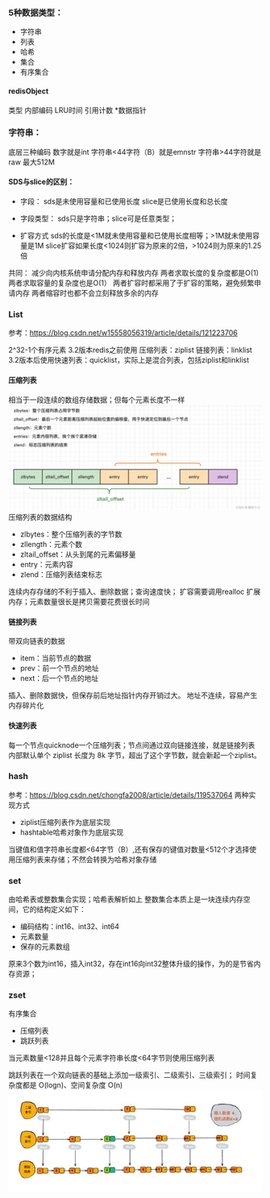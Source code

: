 ### 5种数据类型：
- 字符串
- 列表
- 哈希
- 集合
- 有序集合

#### redisObject
类型
内部编码
LRU时间
引用计数
*数据指针


### 字符串：
底层三种编码
数字就是int
字符串<44字符（B）就是emnstr
字符串>44字符就是raw
最大512M

#### SDS与slice的区别：

- 字段：
sds是未使用容量和已使用长度
slice是已使用长度和总长度

- 字段类型：
sds只是字符串；slice可是任意类型；

- 扩容方式
sds的长度是<1M就未使用容量和已使用长度相等；>1M就未使用容量是1M
slice扩容如果长度<1024则扩容为原来的2倍，>1024则为原来的1.25倍

共同：
减少向内核系统申请分配内存和释放内存
两者求取长度的复杂度都是O(1)
两者求取容量的复杂度也是O(1）
两者扩容时都采用了于扩容的策略，避免频繁申请内存
两者缩容时也都不会立刻释放多余的内存

### List
参考：https://blog.csdn.net/w15558056319/article/details/121223706

2^32-1个有序元素
3.2版本redis之前使用
压缩列表：ziplist
链接列表：linklist
3.2版本后使用快速列表：quicklist，实际上是混合列表，包括ziplist和linklist

#### 压缩列表
相当于一段连续的数组存储数据；但每个元素长度不一样
![ziplist_image.png](./ziplist_image.png)
压缩列表的数据结构
- zlbytes：整个压缩列表的字节数
- zllength：元素个数
- zltail_offset：从头到尾的元素偏移量
- entry：元素内容
- zlend：压缩列表结束标志

连续内存存储的不利于插入、删除数据；查询速度快；
扩容需要调用realloc 扩展内存；元素数量很长是拷贝需要花费很长时间

#### 链接列表
带双向链表的数据
- item：当前节点的数据
- prev：前一个节点的地址
- next：后一个节点的地址

插入、删除数据快，但保存前后地址指针内存开销过大。
地址不连续，容易产生内存碎片化

#### 快速列表
每一个节点quicknode一个压缩列表；节点间通过双向链接连接，就是链接列表
内部默认单个 ziplist 长度为 8k 字节，超出了这个字节数，就会新起一个ziplist。

### hash
参考：https://blog.csdn.net/chongfa2008/article/details/119537064
两种实现方式
- ziplist压缩列表作为底层实现
- hashtable哈希对象作为底层实现

当键值和值字符串长度都<64字节（B）,还有保存的键值对数量<512个才选择使用压缩列表来存储；不然会转换为哈希对象存储

### set
由哈希表或整数集合实现；哈希表解析如上
整数集合本质上是一块连续内存空间，它的结构定义如下：
- 编码结构：int16、int32、int64
- 元素数量
- 保存的元素数组

原来3个数为int16，插入int32，存在int16向int32整体升级的操作，为的是节省内存资源；

### zset
有序集合
- 压缩列表
- 跳跃列表

当元素数量<128并且每个元素字符串长度<64字节则使用压缩列表

跳跃列表在一个双向链表的基础上添加一级索引、二级索引、三级索引；
时间复杂度都是 O(logn)、空间复杂度 O(n)
![skiplist_image.jpeg](./skiplist_image.jpeg)